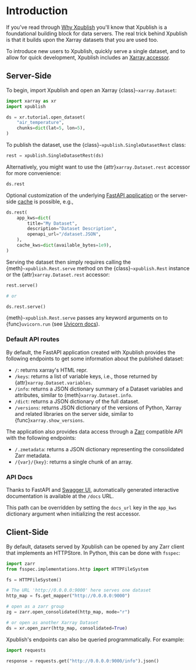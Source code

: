 # Introduction

If you've read through [Why Xpublish](../why-xpublish.md) you'll know that Xpublish is a foundational building block for data servers. The real trick behind Xpublish is that it builds upon the Xarray datasets that you are used too.

To introduce new users to Xpublish, quickly serve a single dataset, and to allow for quick development, Xpublish includes an [Xarray accessor](https://docs.xarray.dev/en/stable/internals/extending-xarray.html).

## Server-Side

To begin, import Xpublish and open an Xarray {class}`~xarray.Dataset`:

```python
import xarray as xr
import xpublish

ds = xr.tutorial.open_dataset(
    "air_temperature",
    chunks=dict(lat=5, lon=5),
)
```

To publish the dataset, use the
{class}`~xpublish.SingleDatasetRest` class:

```python
rest = xpublish.SingleDatasetRest(ds)
```

Alternatively, you might want to use the {attr}`xarray.Dataset.rest` accessor
for more convenience:

```python
ds.rest
```

Optional customization of the underlying [FastAPI application](https://fastapi.tiangolo.com) or the server-side [cache](https://github.com/dask/cachey) is possible, e.g.,

```python
ds.rest(
    app_kws=dict(
        title="My Dataset",
        description="Dataset Description",
        openapi_url="/dataset.JSON",
    ),
    cache_kws=dict(available_bytes=1e9),
)
```

Serving the dataset then simply requires calling the
{meth}`~xpublish.Rest.serve` method on the {class}`~xpublish.Rest` instance or
the {attr}`xarray.Dataset.rest` accessor:

```python
rest.serve()

# or

ds.rest.serve()
```

{meth}`~xpublish.Rest.serve` passes any keyword arguments on to
{func}`uvicorn.run` (see [Uvicorn docs]).

### Default API routes

By default, the FastAPI application created with Xpublish provides the following
endpoints to get some information about the published dataset:

- `/`: returns xarray's HTML repr.
- `/keys`: returns a list of variable keys, i.e., those returned by {attr}`xarray.Dataset.variables`.
- `/info`: returns a JSON dictionary summary of a Dataset variables and attributes, similar to {meth}`xarray.Dataset.info`.
- `/dict`: returns a JSON dictionary of the full dataset.
- `/versions`: returns JSON dictionary of the versions of Python, Xarray and related libraries on the server side, similar to {func}`xarray.show_versions`.

The application also provides data access through a [Zarr] compatible API with the
following endpoints:

- `/.zmetadata`: returns a JSON dictionary representing the consolidated Zarr metadata.
- `/{var}/{key}`: returns a single chunk of an array.

### API Docs

Thanks to FastAPI and [Swagger UI], automatically generated
interactive documentation is available at the `/docs` URL.

This path can be overridden by setting the `docs_url` key in the `app_kws`
dictionary argument when initializing the rest accessor.

## Client-Side

By default, datasets served by Xpublish can be opened by any Zarr client
that implements an HTTPStore. In Python, this can be done with `fsspec`:

```python
import zarr
from fsspec.implementations.http import HTTPFileSystem

fs = HTTPFileSystem()

# The URL 'http://0.0.0.0:9000' here serves one dataset
http_map = fs.get_mapper("http://0.0.0.0:9000")

# open as a zarr group
zg = zarr.open_consolidated(http_map, mode="r")

# or open as another Xarray Dataset
ds = xr.open_zarr(http_map, consolidated=True)
```

Xpublish's endpoints can also be queried programmatically. For example:

```python
import requests

response = requests.get("http://0.0.0.0:9000/info").json()
```

[swagger ui]: https://github.com/swagger-api/swagger-ui
[uvicorn docs]: https://www.uvicorn.org/deployment/#running-programmatically
[zarr]: https://zarr.readthedocs.io/en/stable/
